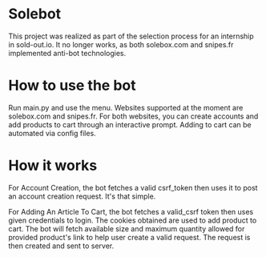 # Solebot

This project was realized as part of the selection process for an internship in sold-out.io. It no longer works, as both solebox.com and snipes.fr implemented anti-bot technologies.

# How to use the bot

Run main.py and use the menu. Websites supported at the moment are solebox.com and snipes.fr. For both websites, you can create accounts and add products to cart through an interactive prompt. Adding to cart can be automated via config files.

# How it works

For Account Creation, the bot fetches a valid csrf_token then uses it to post an account creation request. It's that simple.

For Adding An Article To Cart, the bot fetches a valid_csrf token then uses given credentials to login. The cookies obtained are used to add product to cart. The bot will fetch available size and maximum quantity allowed for provided product's link to help user create a valid request. The request is then created and sent to server.
